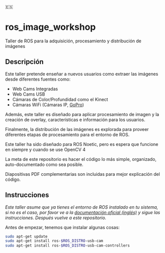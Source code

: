 🇪🇸

# ros_image_workshop

Taller de ROS para la adquisición, procesamiento y distribución de imágenes

## Descripción

Este taller pretende enseñar a nuevos usuarios como extraer las imágenes desde diferentes fuentes como:

* Web Cams Integradas
* Web Cams USB
* Cámaras de Color/Profundidad como el Kinect
* Cámaras WiFi  (Cámaras IP, [GoPro](https://github.com/TOTON95/ros-gopro-driver))

Además, este taller es diseñado para aplicar procesamiento de imagen y la creación de overlay, características e información para los usuarios.

Finalmente, la distribución de las imágenes es explorada para proveer diferentes etapas de procesamiento para el entorno de ROS.

Este taller ha sido diseñado para ROS Noetic, pero es espera que funcione en siempre y cuando se use OpenCV 4

La meta de este repositorio es hacer el código lo más simple, organizado, auto-documentado como sea posible.

Diapositivas PDF complementarias son incluidas para mejor explicación del código.

## Instrucciones

*Este taller asume que ya tienes el entorno de ROS instalado en tu sistema, si no es el caso, por favor ve a la [documentación oficial (inglés)](http://wiki.ros.org/ROS/Installation) y sigue las instrucciones. Después vuelve a este repositorio.*



Antes de empezar, tenemos que instalar algunas cosas:

```bash
sudo apt-get update
sudo apt-get install ros-$ROS_DISTRO-usb-cam
sudo apt-get install ros-$ROS_DISTRO-usb-cam-controllers
```

